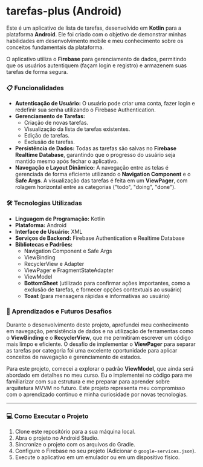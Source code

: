 # tarefas-plus (Android)

Este é um aplicativo de lista de tarefas, desenvolvido em **Kotlin** para a plataforma **Android**. Ele foi criado com o objetivo de demonstrar minhas habilidades em desenvolvimento mobile e meu conhecimento sobre os conceitos fundamentais da plataforma.

O aplicativo utiliza o **Firebase** para gerenciamento de dados, permitindo que os usuários autentiquem (façam login e registro) e armazenem suas tarefas de forma segura.

### 📋 Funcionalidades

* **Autenticação de Usuário:** O usuário pode criar uma conta, fazer login e redefinir sua senha utilizando o Firebase Authentication.
* **Gerenciamento de Tarefas:**
    * Criação de novas tarefas.
    * Visualização da lista de tarefas existentes.
    * Edição de tarefas.
    * Exclusão de tarefas.
* **Persistência de Dados:** Todas as tarefas são salvas no **Firebase Realtime Database**, garantindo que o progresso do usuário seja mantido mesmo após fechar o aplicativo.
* **Navegação e Layout Dinâmico:** A navegação entre as telas é gerenciada de forma eficiente utilizando o **Navigation Component** e o **Safe Args**. A visualização das tarefas é feita em um **ViewPager**, com rolagem horizontal entre as categorias ("todo", "doing", "done").

### 🛠️ Tecnologias Utilizadas

* **Linguagem de Programação:** Kotlin
* **Plataforma:** Android
* **Interface de Usuário:** XML
* **Serviços de Backend:** Firebase Authentication e Realtime Database
* **Bibliotecas e Padrões:**
    * Navigation Component e Safe Args
    * ViewBinding
    * RecyclerView e Adapter
    * ViewPager e FragmentStateAdapter
    * ViewModel
    * **BottomSheet** (utilizado para confirmar ações importantes, como a exclusão de tarefas, e fornecer opções contextuais ao usuário)
    * **Toast** (para mensagens rápidas e informativas ao usuário)

### 🚀 Aprendizados e Futuros Desafios

Durante o desenvolvimento deste projeto, aprofundei meu conhecimento em navegação, persistência de dados e na utilização de ferramentas como o **ViewBinding** e o **RecyclerView**, que me permitiram escrever um código mais limpo e eficiente. O desafio de implementar o **ViewPager** para separar as tarefas por categoria foi uma excelente oportunidade para aplicar conceitos de navegação e gerenciamento de estados.

Para este projeto, comecei a explorar o padrão **ViewModel**, que ainda será abordado em detalhes no meu curso. Eu o implementei no código para me familiarizar com sua estrutura e me preparar para aprender sobre arquitetura MVVM no futuro. Este projeto representa meu compromisso com o aprendizado contínuo e minha curiosidade por novas tecnologias.

---

### 💻 Como Executar o Projeto

1.  Clone este repositório para a sua máquina local.
2.  Abra o projeto no Android Studio.
3.  Sincronize o projeto com os arquivos do Gradle.
4.  Configure o Firebase no seu projeto (Adicionar o `google-services.json`).
5.  Execute o aplicativo em um emulador ou em um dispositivo físico.
